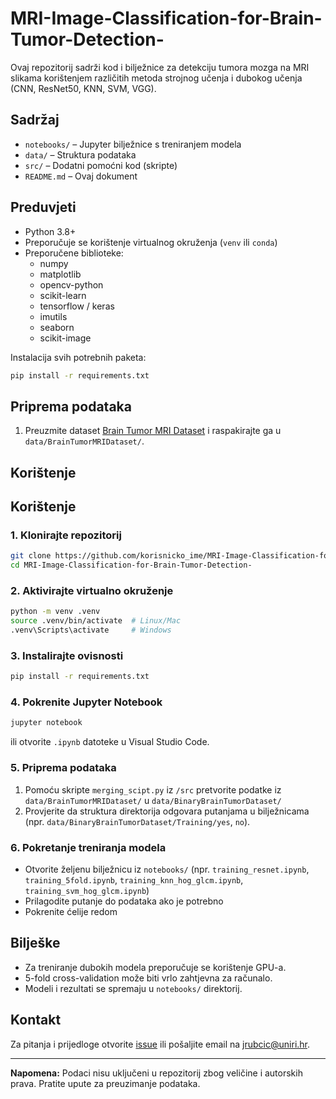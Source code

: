 # MRI-Image-Classification-for-Brain-Tumor-Detection-

Ovaj repozitorij sadrži kod i bilježnice za detekciju tumora mozga na MRI slikama korištenjem različitih metoda strojnog učenja i dubokog učenja (CNN, ResNet50, KNN, SVM, VGG).

## Sadržaj

- `notebooks/` – Jupyter bilježnice s treniranjem modela
- `data/` – Struktura podataka
- `src/` – Dodatni pomoćni kod (skripte)
- `README.md` – Ovaj dokument

## Preduvjeti

- Python 3.8+
- Preporučuje se korištenje virtualnog okruženja (`venv` ili `conda`)
- Preporučene biblioteke:
  - numpy
  - matplotlib
  - opencv-python
  - scikit-learn
  - tensorflow / keras
  - imutils
  - seaborn
  - scikit-image

Instalacija svih potrebnih paketa:
```sh
pip install -r requirements.txt
```

## Priprema podataka 


1. Preuzmite dataset [Brain Tumor MRI Dataset](https://www.kaggle.com/datasets/masoudnickparvar/brain-tumor-mri-dataset/data) i raspakirajte ga u `data/BrainTumorMRIDataset/`.


## Korištenje

## Korištenje

### 1. Klonirajte repozitorij

```sh
git clone https://github.com/korisnicko_ime/MRI-Image-Classification-for-Brain-Tumor-Detection-.git
cd MRI-Image-Classification-for-Brain-Tumor-Detection-
```

### 2. Aktivirajte virtualno okruženje

```sh
python -m venv .venv
source .venv/bin/activate  # Linux/Mac
.venv\Scripts\activate     # Windows
```

### 3. Instalirajte ovisnosti

```sh
pip install -r requirements.txt
```

### 4. Pokrenite Jupyter Notebook

```sh
jupyter notebook
```
ili otvorite `.ipynb` datoteke u Visual Studio Code.

### 5. Priprema podataka

1. Pomoću skripte `merging_scipt.py` iz `/src` pretvorite podatke iz `data/BrainTumorMRIDataset/` u `data/BinaryBrainTumorDataset/`
2. Provjerite da struktura direktorija odgovara putanjama u bilježnicama (npr. `data/BinaryBrainTumorDataset/Training/yes`, `no`).

### 6. Pokretanje treniranja modela

- Otvorite željenu bilježnicu iz `notebooks/` (npr. `training_resnet.ipynb`, `training_5fold.ipynb`, `training_knn_hog_glcm.ipynb`, `training_svm_hog_glcm.ipynb`)
- Prilagodite putanje do podataka ako je potrebno
- Pokrenite ćelije redom

## Bilješke

- Za treniranje dubokih modela preporučuje se korištenje GPU-a.
- 5-fold cross-validation može biti vrlo zahtjevna za računalo.
- Modeli i rezultati se spremaju u `notebooks/` direktorij.

## Kontakt

Za pitanja i prijedloge otvorite [issue](https://github.com/korisnicko_ime/MRI-Image-Classification-for-Brain-Tumor-Detection-/issues) ili pošaljite email na [jrubcic@uniri.hr](mailto:jrubcic@uniri.hr).

---

**Napomena:** Podaci nisu uključeni u repozitorij zbog veličine i autorskih prava. Pratite upute za preuzimanje podataka.
